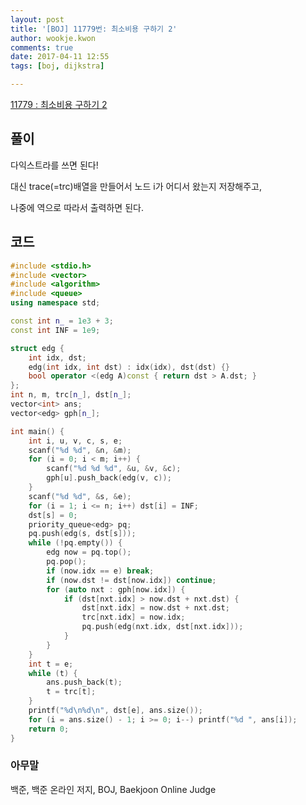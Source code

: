 ```yaml
---
layout: post
title: '[BOJ] 11779번: 최소비용 구하기 2'
author: wookje.kwon
comments: true
date: 2017-04-11 12:55
tags: [boj, dijkstra]

---
```


[11779 : 최소비용 구하기 2](https://www.acmicpc.net/problem/11779)

## 풀이

다익스트라를 쓰면 된다!

대신 trace(=trc)배열을 만들어서 노드 i가 어디서 왔는지 저장해주고,

나중에 역으로 따라서 출력하면 된다.

## 코드

```cpp
#include <stdio.h>
#include <vector>
#include <algorithm>
#include <queue>
using namespace std;

const int n_ = 1e3 + 3;
const int INF = 1e9;

struct edg {
	int idx, dst;
	edg(int idx, int dst) : idx(idx), dst(dst) {}
	bool operator <(edg A)const { return dst > A.dst; }
};
int n, m, trc[n_], dst[n_];
vector<int> ans;
vector<edg> gph[n_];

int main() {
	int i, u, v, c, s, e;
	scanf("%d %d", &n, &m);
	for (i = 0; i < m; i++) {
		scanf("%d %d %d", &u, &v, &c);
		gph[u].push_back(edg(v, c));
	}
	scanf("%d %d", &s, &e);
	for (i = 1; i <= n; i++) dst[i] = INF;
	dst[s] = 0;
	priority_queue<edg> pq;
	pq.push(edg(s, dst[s]));
	while (!pq.empty()) {
		edg now = pq.top();
		pq.pop();
		if (now.idx == e) break;
		if (now.dst != dst[now.idx]) continue;
		for (auto nxt : gph[now.idx]) {
			if (dst[nxt.idx] > now.dst + nxt.dst) {
				dst[nxt.idx] = now.dst + nxt.dst;
				trc[nxt.idx] = now.idx;
				pq.push(edg(nxt.idx, dst[nxt.idx]));
			}
		}
	}
	int t = e;
	while (t) {
		ans.push_back(t);
		t = trc[t];
	}
	printf("%d\n%d\n", dst[e], ans.size());
	for (i = ans.size() - 1; i >= 0; i--) printf("%d ", ans[i]);
	return 0;
}
```

### 아무말  
백준, 백준 온라인 저지, BOJ, Baekjoon Online Judge
